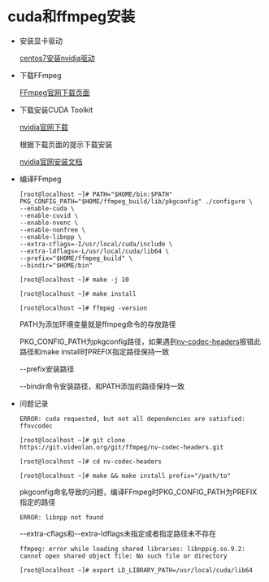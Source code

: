 # cuda和ffmpeg安装

* 安装显卡驱动

    [centos7安装nvidia驱动](./Centos7Nvidia.md)

*  下载FFmpeg

    [FFmpeg官网下载页面](http://ffmpeg.org/download.html)

* 下载安装CUDA Toolkit

    [nvidia官网下载](https://developer.nvidia.com/cuda-downloads)

    根据下载页面的提示下载安装

    [nvidia官网安装文档](https://docs.nvidia.com/cuda/cuda-installation-guide-linux/index.html)

* 编译FFmpeg

    ```
    [root@localhost ~]# PATH="$HOME/bin:$PATH" PKG_CONFIG_PATH="$HOME/ffmpeg_build/lib/pkgconfig" ./configure \
    --enable-cuda \
    --enable-cuvid \
    --enable-nvenc \
    --enable-nonfree \
    --enable-libnpp \
    --extra-cflags=-I/usr/local/cuda/include \
    --extra-ldflags=-L/usr/local/cuda/lib64 \
    --prefix="$HOME/ffmpeg_build" \
    --bindir="$HOME/bin"

    [root@localhost ~]# make -j 10

    [root@localhost ~]# make install

    [root@localhost ~]# ffmpeg -version
    ```

    PATH为添加环境变量就是ffmpeg命令的存放路径

    PKG_CONFIG_PATH为pkgconfig路径，如果遇到[nv-codec-headers](#nv-codec-headers)报错此路径和make install时PREFIX指定路径保持一致

    --prefix安装路径

    --bindir命令安装路径，和PATH添加的路径保持一致


* 问题记录

    <div id="nv-codec-headers"></div>

    ```
    ERROR: cuda requested, but not all dependencies are satisfied: ffnvcodec

    [root@localhost ~]# git clone https://git.videolan.org/git/ffmpeg/nv-codec-headers.git

    [root@localhost ~]# cd nv-codec-headers

    [root@localhost ~]# make && make install prefix="/path/to"

    ```

    pkgconfig命名导致的问题，编译FFmpeg时PKG_CONFIG_PATH为PREFIX指定的路径

    ```
    ERROR: libnpp not found
    ```

    --extra-cflags和--extra-ldflags未指定或者指定路径未不存在

    ```
    ffmpeg: error while loading shared libraries: libnppig.so.9.2: cannot open shared object file: No such file or directory

    [root@localhost ~]# export LD_LIBRARY_PATH=/usr/local/cuda/lib64
    ```
